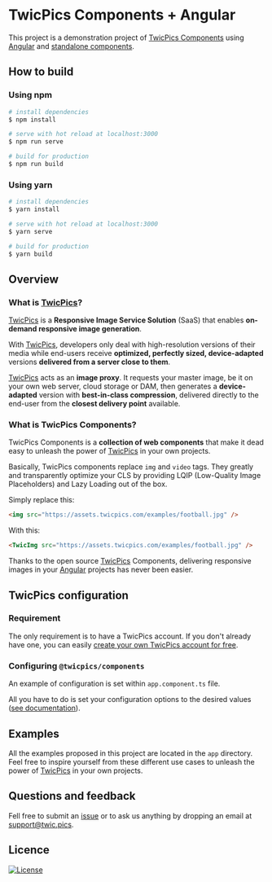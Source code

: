 # TwicPics Components + Angular

This project is a demonstration project of [TwicPics Components](https://www.twicpics.com/docs/components/angular?utm_source=github&utm_medium=organic&utm_campaign=components) using [Angular](https://angular.io/) and [standalone components](https://angular.io/guide/standalone-components).

## How to build

### Using npm

```bash
# install dependencies
$ npm install

# serve with hot reload at localhost:3000
$ npm run serve

# build for production
$ npm run build
```

### Using yarn

```bash
# install dependencies
$ yarn install

# serve with hot reload at localhost:3000
$ yarn serve

# build for production
$ yarn build
```

## Overview

<div id='what-is-twicpics'/>

### What is [TwicPics](https://www.twicpics.com/?utm_source=github&utm_medium=organic&utm_campaign=components)?

[TwicPics](https://www.twicpics.com/?utm_source=github&utm_medium=organic&utm_campaign=components) is a **Responsive Image Service Solution** (SaaS) that enables **on-demand responsive image generation**.

With [TwicPics](https://www.twicpics.com/?utm_source=github&utm_medium=organic&utm_campaign=components), developers only deal with high-resolution versions of their media while end-users receive **optimized, perfectly sized, device-adapted** versions **delivered from a server close to them**.

[TwicPics](https://www.twicpics.com/?utm_source=github&utm_medium=organic&utm_campaign=components) acts as an **image proxy**. It requests your master image, be it on your own web server, cloud storage or DAM, then generates a **device-adapted** version with **best-in-class compression**, delivered directly to the end-user from the **closest delivery point** available.

<div id='what-is-twicpics-components'/>

### What is TwicPics Components?

TwicPics Components is a **collection of web components** that make it dead easy to unleash the power of [TwicPics](https://www.twicpics.com/?utm_source=github&utm_medium=organic&utm_campaign=components) in your own projects.

Basically, TwicPics components replace `img` and `video` tags. They greatly and transparently optimize your CLS by providing LQIP (Low-Quality Image Placeholders) and Lazy Loading out of the box.

Simply replace this:

```html
<img src="https://assets.twicpics.com/examples/football.jpg" />
```

With this:

```html
<TwicImg src="https://assets.twicpics.com/examples/football.jpg" />
```

Thanks to the open source [TwicPics](https://www.twicpics.com/?utm_source=github&utm_medium=organic&utm_campaign=components) Components, delivering responsive images in your [Angular](https://angular.io/) projects has never been easier.

## TwicPics configuration

<div id='create-an-account'/>

### Requirement

The only requirement is to have a TwicPics account.
If you don't already have one, you can easily [create your own TwicPics account for free](https://account.twicpics.com/signup).

### Configuring `@twicpics/components`

An example of configuration is set within `app.component.ts` file.

All you have to do is set your configuration options to the desired values ([see documentation](https://www.twicpics.com/docs/components/angular?utm_source=github&utm_medium=organic&utm_campaign=components#setup-options)).

## Examples

All the examples proposed in this project are located in the `app` directory.
Feel free to inspire yourself from these different use cases to unleash the power of [TwicPics](https://www.twicpics.com/) in your own projects.

## Questions and feedback

Fell free to submit an [issue](https://github.com/TwicPics/components/issues) or to ask us anything by dropping an email at [support@twic.pics](mailto:support@twic.pics).

## Licence

[![License][license-image]][license-url]

[license-image]: https://img.shields.io/npm/l/@twicpics/components.svg?style=flat-square
[license-url]: https://raw.githubusercontent.com/twicpics/components/master/LICENSE
